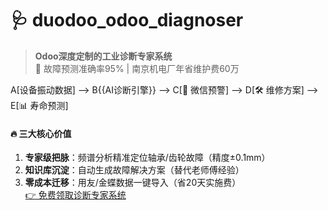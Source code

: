 # 🩺 duodoo_odoo_diagnoser 
> **Odoo深度定制的工业诊断专家系统**  
> 🚨 故障预测准确率95% | 南京机电厂年省维护费60万  

A[设备振动数据] --> B{{AI诊断引擎}}
                                --> C[📱 微信预警]
                                --> D[🛠️ 维修方案]
                                --> E[📊 寿命预测]


#### 🔥 三大核心价值
1. **专家级把脉**：频谱分析精准定位轴承/齿轮故障（精度±0.1mm）  
2. **知识库沉淀**：自动生成故障解决方案（替代老师傅经验）  
3. **零成本迁移**：用友/金蝶数据一键导入（省20天实施费）  
[👉 免费领取诊断专家系统](https://www.duodoo.tech/free-diagnoser)